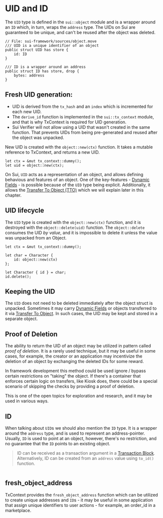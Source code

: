 # UID and ID

The `UID` type is defined in the `sui::object` module and is a wrapper around an `ID` which, in turn, wraps the `address` type. The UIDs on Sui are guaranteed to be unique, and can't be reused after the object was deleted.

```move
// File: sui-framework/sources/object.move
/// UID is a unique identifier of an object
public struct UID has store {
    id: ID
}

/// ID is a wrapper around an address
public struct ID has store, drop {
    bytes: address
}
```

<!-- User doesn't know anything about TxContext yet... -->

## Fresh UID generation:

- UID is derived from the `tx_hash` and an `index` which is incremented for each new UID.
- The `derive_id` function is implemented in the `sui::tx_context` module, and that is why TxContext is required for UID generation.
- Sui Verifier will not allow using a UID that wasn't created in the same function. That prevents UIDs from being pre-generated and reused after the object was unpacked.

New UID is created with the `object::new(ctx)` function. It takes a mutable reference to TxContext, and returns a new UID.

```move
let ctx = &mut tx_context::dummy();
let uid = object::new(ctx);
```

On Sui, `UID` acts as a representation of an object, and allows defining behavious and features of an object. One of the key-features - [Dynamic Fields]() - is possible because of the `UID` type being explicit. Additionally, it allows the [Transfer To Object (TTO)]() which we will explain later in this chapter.

## UID lifecycle

The `UID` type is created with the `object::new(ctx)` function, and it is destroyed with the `object::delete(uid)` function. The `object::delete` consumes the UID _by value_, and it is impossible to delete it unless the value was unpacked from an Object.

```move
let ctx = &mut tx_context::dummy();

let char = Character {
    id: object::new(ctx)
};

let Character { id } = char;
id.delete();
```

## Keeping the UID

The `UID` does not need to be deleted immediately after the object struct is unpacked. Sometimes it may carry [Dynamic Fields](./../programmability/dynamic-fields.md) or objects transferred to it via [Transfer To Object](./transfer-to-object.md). In such cases, the UID may be kept and stored in a separate object.

## Proof of Deletion

The ability to return the UID of an object may be utilized in pattern called _proof of deletion_. It is a rarely used technique, but it may be useful in some cases, for example, the creator or an application may incentivize the deletion of an object by exchanging the deleted IDs for some reward.

In framework development this method could be used ignore / bypass certain restrictions on "taking" the object. If there's a container that enforces certain logic on transfers, like Kiosk does, there could be a special scenario of skipping the checks by providing a proof of deletion.

This is one of the open topics for exploration and research, and it may be used in various ways.

## ID

When talking about `UID`s we should also mention the `ID` type. It is a wrapper around the `address` type, and is used to represent an address-pointer. Usually, `ID` is used to point at an object, however, there's no restriction, and no guarantee that the `ID` points to an existing object.

> ID can be received as a transaction argument in a [Transaction Block](). Alternatively, ID can be created from an `address` value using `to_id()` function.

```move

```

## fresh_object_address

TxContext provides the `fresh_object_address` function which can be utilized to create unique addresses and `ID`s - it may be useful in some application that assign unique identifiers to user actions - for example, an order_id in a marketplace.
